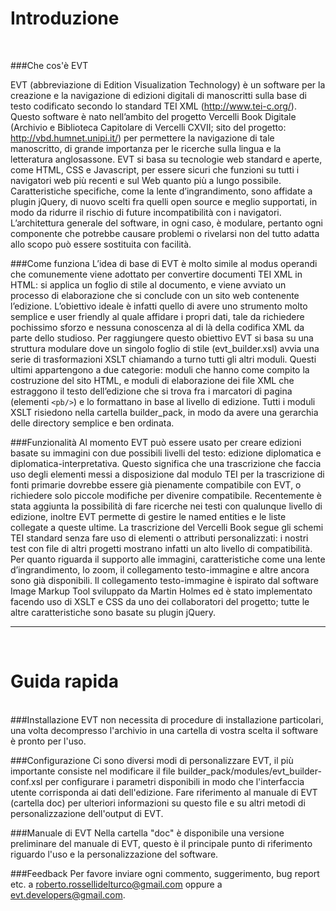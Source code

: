 Introduzione
============ 

<br/>

###Che cos'è EVT

EVT (abbreviazione di Edition Visualization Technology) è un software per la creazione e la navigazione di edizioni digitali di manoscritti sulla base di testo codificato secondo lo standard TEI XML (http://www.tei-c.org/). Questo software è nato nell’ambito del progetto Vercelli Book Digitale (Archivio e Biblioteca Capitolare di Vercelli CXVII; sito del progetto: http://vbd.humnet.unipi.it/) per permettere la navigazione di tale manoscritto, di grande importanza per le ricerche sulla lingua e la letteratura anglosassone.
EVT si basa su tecnologie web standard e aperte, come HTML, CSS e Javascript, per essere sicuri che funzioni su tutti i navigatori web più recenti e sul Web quanto più a lungo possibile. Caratteristiche specifiche, come la lente d’ingrandimento, sono affidate a plugin jQuery, di nuovo scelti fra quelli open source e meglio supportati, in modo da ridurre il rischio di future incompatibilità con i navigatori. L’architettura generale del software, in ogni caso, è modulare, pertanto ogni componente che potrebbe causare problemi o rivelarsi non del tutto adatta allo scopo può essere sostituita con facilità.

###Come funziona
L’idea di base di EVT è molto simile al modus operandi che comunemente viene adottato per convertire documenti TEI XML in HTML: si applica un foglio di stile al documento, e viene avviato un processo di elaborazione che si conclude con un sito web contenente l’edizione. L’obiettivo ideale è infatti quello di avere uno strumento molto semplice e user friendly al quale affidare i propri dati, tale da richiedere pochissimo sforzo e nessuna conoscenza al di là della codifica XML da parte dello studioso. Per raggiungere questo obiettivo EVT si basa su una struttura modulare dove un singolo foglio di stile (evt_builder.xsl) avvia una serie di trasformazioni XSLT chiamando a turno tutti gli altri moduli. Questi ultimi appartengono a due categorie: moduli che hanno come compito la costruzione del sito HTML, e moduli di elaborazione dei file XML che estraggono il testo dell’edizione che si trova fra i marcatori di pagina (elementi `<pb/>`) e lo formattano in base al livello di edizione. Tutti i moduli XSLT risiedono nella cartella builder_pack, in modo da avere una gerarchia delle directory semplice e ben ordinata.

###Funzionalità
Al momento EVT può essere usato per creare edizioni basate su immagini con due possibili livelli del testo: edizione diplomatica e diplomatica-interpretativa. Questo significa che una trascrizione che faccia uso degli elementi messi a disposizione dal modulo TEI per la trascrizione di fonti primarie dovrebbe essere già pienamente compatibile con EVT, o richiedere solo piccole modifiche per divenire compatibile. Recentemente è stata aggiunta la possibilità di fare ricerche nei testi con qualunque livello di edizione, inoltre EVT permette di gestire le named entities e le liste collegate a queste ultime. La trascrizione del Vercelli Book segue gli schemi TEI standard senza fare uso di elementi o attributi personalizzati: i nostri test con file di altri progetti mostrano infatti un alto livello di compatibilità.
Per quanto riguarda il supporto alle immagini, caratteristiche come una lente d’ingrandimento, lo zoom, il collegamento testo-immagine e altre ancora sono già disponibili. Il collegamento testo-immagine è ispirato dal software Image Markup Tool sviluppato da Martin Holmes ed è stato implementato facendo uso di XSLT e CSS da uno dei collaboratori del progetto; tutte le altre caratteristiche sono basate su plugin jQuery.


***
<br/>

Guida rapida
============

<br/>
###Installazione
EVT non necessita di procedure di installazione particolari, una volta decompresso l'archivio in una cartella di vostra scelta il software è pronto per l'uso.
	
###Configurazione
Ci sono diversi modi di personalizzare EVT, il più importante consiste nel modificare il file builder_pack/modules/evt_builder-conf.xsl per configurare i parametri disponibili in modo che l'interfaccia utente corrisponda ai dati dell'edizione. Fare riferimento al manuale di EVT (cartella doc) per ulteriori informazioni su questo file e su altri metodi di personalizzazione dell'output di EVT.

###Manuale di EVT
Nella cartella "doc" è disponibile una versione preliminare del manuale di EVT, questo è il principale punto di riferimento riguardo l'uso e la personalizzazione del software.

###Feedback
Per favore inviare ogni commento, suggerimento, bug report etc. a roberto.rossellidelturco@gmail.com oppure a evt.developers@gmail.com.
